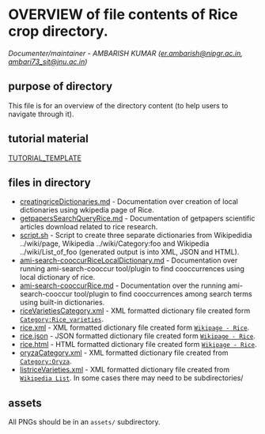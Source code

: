 # OVERVIEW of file contents of Rice crop directory.


*Documenter/maintainer - AMBARISH KUMAR (er.ambarish@nipgr.ac.in, ambari73_sit@jnu.ac.in)*



## purpose of directory 
This file is for an overview of the directory content (to help users to navigate through it). 

## tutorial material
[TUTORIAL_TEMPLATE](TUTORIAL_TEMPLATE.md)

## files in directory

* [creatingriceDictionaries.md](https://github.com/petermr/tigr2ess/edit/master/crops/rice/creatingriceDictionaries.md) - Documentation over creation of local dictionaries using wkipedia page of Rice. 
* [getpapersSearchQueryRice.md](https://github.com/petermr/tigr2ess/edit/master/crops/rice/getpapersSearchQueryRice.md) - Documentation of getpapers scientific articles download related to rice research.
* [script.sh](https://github.com/petermr/tigr2ess/blob/master/crops/rice/script.sh) - Script to create three separate dictionaries from Wikipedidia ../wiki/page, Wikipedia ../wiki/Category:foo and Wikipedia ../wiki/List_of_foo (generated output is into XML, JSON and HTML).
* [ami-search-cooccurRiceLocalDictionary.md](https://github.com/petermr/tigr2ess/blob/master/crops/rice/ami-search-cooccurRiceLocalDictionary.md) - Documentation over running ami-search-cooccur tool/plugin to find cooccurrences using local dictionary of rice.   
* [ami-search-cooccurRice.md](https://github.com/petermr/tigr2ess/blob/master/crops/rice/ami-search-cooccurRice.md) - Documentation over the running ami-search-cooccur tool/plugin to find cooccurrences among search terms using built-in dictionaries.
* [riceVarietiesCategory.xml](https://github.com/petermr/tigr2ess/blob/master/crops/rice/riceVarietiesCategory.xml) - XML formatted dictionary file created form [`Category:Rice_varieties`](https://en.wikipedia.org/wiki/Category:Rice_varieties).
* [rice.xml](https://github.com/petermr/tigr2ess/blob/master/crops/rice/Rice.xml) - XML formatted dictionary file created form [`Wikipage - Rice`](https://en.wikipedia.org/wiki/Rice).
* [rice.json](https://github.com/petermr/tigr2ess/blob/master/crops/rice/Rice.json) - JSON formatted dictionary file created form [`Wikipage - Rice`](https://en.wikipedia.org/wiki/Rice).
* [rice.html](https://github.com/petermr/tigr2ess/blob/master/crops/rice/Rice.html) - HTML formatted dictionary file created form [`Wikipage - Rice`](https://en.wikipedia.org/wiki/Rice).
* [oryzaCategory.xml](https://github.com/petermr/tigr2ess/blob/master/crops/rice/oryzaCategory.xml) - XML formatted dictionary file created from [`Category:Oryza`](https://en.wikipedia.org/wiki/Category:Oryza).
* [listriceVarieties.xml](https://github.com/petermr/tigr2ess/blob/master/crops/rice/listriceVarieties.xml) -  XML formatted dictionary file created from [`Wikipedia List`](https://en.wikipedia.org/wiki/List_of_rice_varieties).
In some cases there may need to be subdirectories/

## assets
All PNGs should be in an `assets/` subdirectory.
